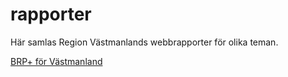 # rapporter

Här samlas Region Västmanlands webbrapporter för olika teman.


[BRP+ för Västmanland](https://region-vastmanland.github.io/rapporter/BRP%2B%20f%C3%B6r%20V%C3%A4stmanland%20web.html)
